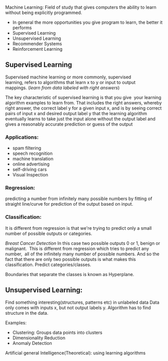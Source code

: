 Machine Learning: Field of study that gives computers the ability to learn without being explicitly programmed.

- In general the more opportunities you give program to learn, the better it performs
- Supervised Learning
- Unsupervised Learning
- Recommender Systems
- Reinforcement Learning

## Supervised Learning

Supervised machine learning or more commonly, supervised learning, refers to algorithms that learn x to y or input to output mappings. (*learn from data labeled with right answers*)

The key characteristic of supervised learning is that you give 
your learning algorithm examples to learn from. That includes the right answers, whereby right answer, the correct label y for a given input x, and is by seeing correct pairs of input x and desired output label y that the learning algorithm eventually learns to take just the input alone without the output label and gives a reasonably accurate prediction or guess of the output

### Applications:

- spam filtering
- speech recognition
- machine translation
- online advertising
- self-driving cars
- Visual Inspection

### Regression:
predicting a number from infinitely many possible numbers by fitting of straight line/curve for prediction of the output based on input.

### Classification:
It is different from regression is that we're trying to predict only a small number of possible outputs or categories. 

*Breast Cancer Detection*
In this case two possible outputs 0 or 1, benign or malignant. 
This is different from regression which tries to predict any number, 
all of the infinitely many number of possible numbers. And so the fact that there are only two possible outputs is what makes this classification. Predict categories/classes.

Boundaries that separate the classes is known as Hyperplane.

## Unsupervised Learning:
Find something interesting(structures, patterns etc) in unlabeled data
Data only comes with inputs x, but not output labels y. Algorithm has to find structure in the data.

Examples:
- Clustering: Groups data points into clusters
- Dimensionality Reduction
- Anomaly Detection


Artificial general Intelligence(Theoretical): using learning algorithms

